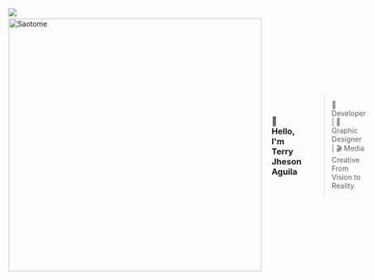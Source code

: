 <img src="https://capsule-render.vercel.app/api?type=waving&color=2193b0,6dd5ed&height=200&section=header&text=Terry%20Jheson%20Aguila%20👨‍💻🎨&fontSize=40&fontColor=ffffff&fontAlignY=40&animation=fadeIn" />
<div style="display: flex; align-items: center; gap: 20px;">
  <img src="https://media.tenor.com/m8kTdy9o-nQAAAAd/zoro-king-of-hell-zoro.gif" alt="Saotome" style="height: 500px;" />



### 👋 Hello, I'm Terry Jheson Aguila

> 🧠 Developer | 🎨 Graphic Designer | 🎬 Media Creative  
> From Vision to Reality.

---

### 💻 Tech Stack

#### 🌐 Frontend
![HTML](https://img.shields.io/badge/HTML5-E34F26?style=for-the-badge&logo=html5&logoColor=white)
![CSS](https://img.shields.io/badge/CSS3-1572B6?style=for-the-badge&logo=css3&logoColor=white)
![JavaScript](https://img.shields.io/badge/JavaScript-F7DF1E?style=for-the-badge&logo=javascript&logoColor=black)
![React](https://img.shields.io/badge/React-61DAFB?style=for-the-badge&logo=react&logoColor=black)
![TailwindCSS](https://img.shields.io/badge/Tailwind-38B2AC?style=for-the-badge&logo=tailwind-css&logoColor=white)

#### 🛠️ Backend & CMS
![Java](https://img.shields.io/badge/Java-007396?style=for-the-badge&logo=java&logoColor=white)
![C++](https://img.shields.io/badge/C++-00599C?style=for-the-badge&logo=c%2b%2b&logoColor=white)
![C#](https://img.shields.io/badge/CSharp-239120?style=for-the-badge&logo=c-sharp&logoColor=white)
![PHP](https://img.shields.io/badge/PHP-777BB4?style=for-the-badge&logo=php&logoColor=white)
![MySQL](https://img.shields.io/badge/MySQL-4479A1?style=for-the-badge&logo=mysql&logoColor=white)
![WordPress](https://img.shields.io/badge/WordPress-21759B?style=for-the-badge&logo=wordpress&logoColor=white)

#### 🎨 Creative Tools
![Photoshop](https://img.shields.io/badge/Photoshop-31A8FF?style=for-the-badge&logo=adobe-photoshop&logoColor=white)
![Illustrator](https://img.shields.io/badge/Illustrator-FF9A00?style=for-the-badge&logo=adobe-illustrator&logoColor=white)
![After Effects](https://img.shields.io/badge/After%20Effects-9999FF?style=for-the-badge&logo=adobe-after-effects&logoColor=white)
![Premiere Pro](https://img.shields.io/badge/Premiere%20Pro-9999FF?style=for-the-badge&logo=adobe-premiere-pro&logoColor=white)

---

### 🧩 Projects & Skills

- ✅ **CMS Integration** — WordPress customization, plugin setup, theme design
- ✅ **Graphic Design** — Logos, social posts, jersey layouts, posters, marketing content
- ✅ **Motion & Video Editing** — YouTube, reels, product videos, animated intros/outros
- ✅ **Backend Dev** — School systems, appointment dashboards, PHP/MySQL development

---

### 🌐 Let's Connect

[![Facebook](https://img.shields.io/badge/Facebook-%231877F2.svg?&style=for-the-badge&logo=facebook&logoColor=white)](https://facebook.com/)
[![Instagram](https://img.shields.io/badge/Instagram-%23E4405F.svg?&style=for-the-badge&logo=instagram&logoColor=white)](https://instagram.com/)
[![Portfolio](https://img.shields.io/badge/Portfolio-000000?style=for-the-badge&logo=About.me&logoColor=white)]([https://yourwebsite.com](https://tjaguila.framer.website/))
[![Email](https://img.shields.io/badge/Gmail-terryjheson050503@gmail.com-D14836?style=for-the-badge&logo=gmail&logoColor=white)](mailto:terryjheson050503@gmail.com)

---

> 🎨 “Design the vibe. 💻 Code the vision.”  
> — **Terry Jheson Aguila**
